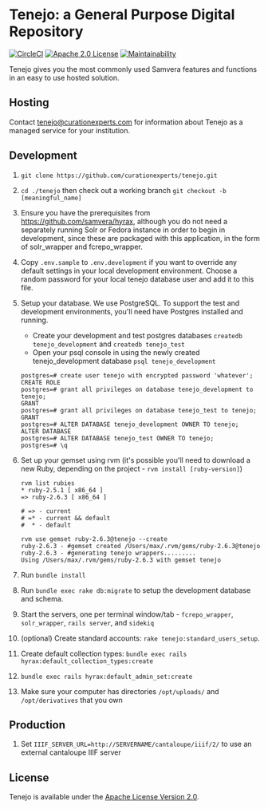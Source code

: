 Tenejo: a General Purpose Digital Repository
============================================

[![CircleCI](https://circleci.com/gh/curationexperts/tenejo.svg?style=svg)](https://circleci.com/gh/curationexperts/tenejo) [![Apache 2.0 License](http://img.shields.io/badge/APACHE2-license-blue.svg)](./LICENSE) [![Maintainability](https://api.codeclimate.com/v1/badges/11b857b0d512575d91c5/maintainability)](https://codeclimate.com/github/curationexperts/tenejo/maintainability)

Tenejo gives you the most commonly used Samvera features and functions in an easy to use hosted solution.

Hosting
-------

Contact [tenejo@curationexperts.com](mailto:tenejo@curationexperts.com) for information about Tenejo as a managed service for your institution.

Development
-----------

1. `git clone https://github.com/curationexperts/tenejo.git`
1. `cd ./tenejo` then check out a working branch `git checkout -b [meaningful_name]`
1. Ensure you have the prerequisites from https://github.com/samvera/hyrax, although you do not need a separately running Solr or Fedora instance in order to begin in development, since these are packaged with this application, in the form of solr_wrapper and fcrepo_wrapper.
1. Copy `.env.sample` to `.env.development` if you want to override any default settings in your local development environment. Choose a random password for your local tenejo database user and add it to this file.
1. Setup your database.
   We use PostgreSQL. To support the test and development environments, you'll
   need have Postgres installed and running.

    * Create your development and test postgres databases `createdb tenejo_development` and `createdb tenejo_test`
    * Open your psql console in using the newly created tenejo_development database `psql tenejo_development`
    ```
    postgres=# create user tenejo with encrypted password 'whatever';
    CREATE ROLE
    postgres=# grant all privileges on database tenejo_development to tenejo;
    GRANT
    postgres=# grant all privileges on database tenejo_test to tenejo;
    GRANT
    postgres=# ALTER DATABASE tenejo_development OWNER TO tenejo;
    ALTER DATABASE
    postgres=# ALTER DATABASE tenejo_test OWNER TO tenejo;
    postgres=# \q
    ```
1. Set up your gemset using rvm (it's possible you'll need to download a new Ruby, depending on the project - `rvm install [ruby-version]`)
    ```
    rvm list rubies
    * ruby-2.5.1 [ x86_64 ]
    => ruby-2.6.3 [ x86_64 ]

    # => - current
    # =* - current && default
    #  * - default

    rvm use gemset ruby-2.6.3@tenejo --create
    ruby-2.6.3 - #gemset created /Users/max/.rvm/gems/ruby-2.6.3@tenejo
    ruby-2.6.3 - #generating tenejo wrappers.........
    Using /Users/max/.rvm/gems/ruby-2.6.3 with gemset tenejo
    ```
1. Run `bundle install`
1. Run `bundle exec rake db:migrate` to setup the development database and schema.
1. Start the servers, one per terminal window/tab - `fcrepo_wrapper`, `solr_wrapper`, `rails server`, and `sidekiq`
1. (optional) Create standard accounts: `rake tenejo:standard_users_setup`.
1. Create default collection types: `bundle exec rails hyrax:default_collection_types:create`
1. `bundle exec rails hyrax:default_admin_set:create`
1. Make sure your computer has directories `/opt/uploads/` and `/opt/derivatives` that you own

Production
----------
1. Set `IIIF_SERVER_URL=http://SERVERNAME/cantaloupe/iiif/2/` to use an external cantaloupe IIIF server


License
-------

Tenejo is available under the [Apache License Version 2.0](./LICENSE).
